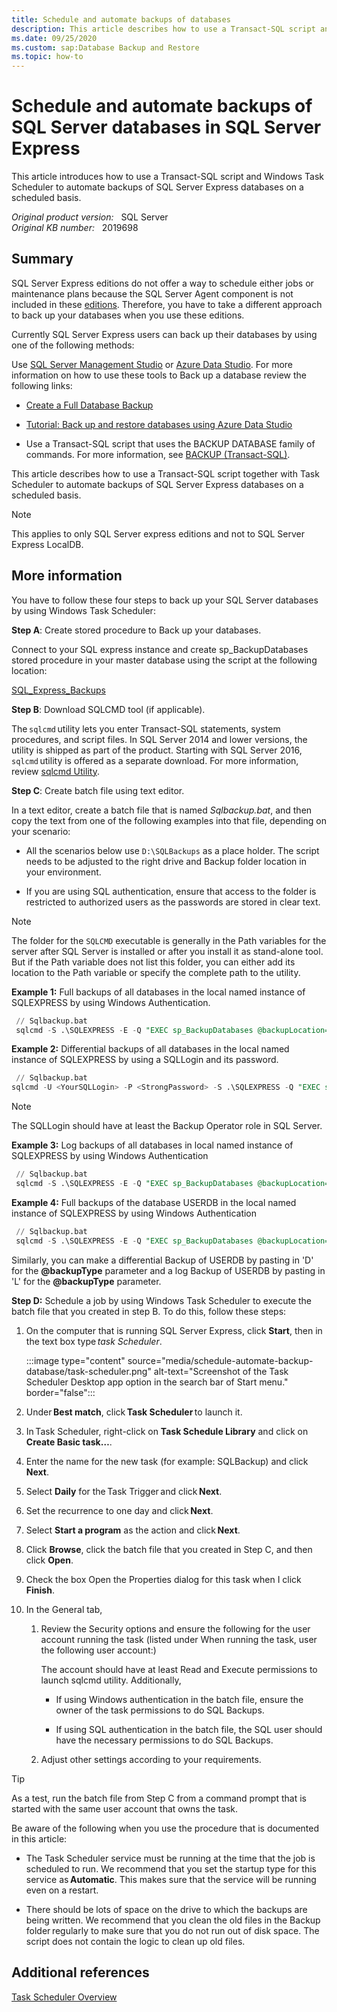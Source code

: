 ```yaml
---
title: Schedule and automate backups of databases
description: This article describes how to use a Transact-SQL script and Windows Task Scheduler to automate backups of SQL Server Express databases on a scheduled basis.
ms.date: 09/25/2020
ms.custom: sap:Database Backup and Restore
ms.topic: how-to
---
```

# Schedule and automate backups of SQL Server databases in SQL Server Express

This article introduces how to use a Transact-SQL script and Windows Task Scheduler to automate backups of SQL Server Express databases on a scheduled basis.

_Original product version:_ &nbsp; SQL Server  
_Original KB number:_ &nbsp; 2019698

## Summary

SQL Server Express editions do not offer a way to schedule either jobs or maintenance plans because the SQL Server Agent component is not included in these [editions](/sql/sql-server/editions-and-components-of-sql-server-version-15). Therefore, you have to take a different approach to back up your databases when you use these editions.

Currently SQL Server Express users can back up their databases by using one of the following methods:

Use [SQL Server Management Studio](/sql/ssms/download-sql-server-management-studio-ssms) or [Azure Data Studio](/sql/azure-data-studio/download-azure-data-studio). For more information on how to use these tools to Back up a database review the following links:

- [Create a Full Database Backup](/sql/relational-databases/backup-restore/create-a-full-database-backup-sql-server)

- [Tutorial: Back up and restore databases using Azure Data Studio](/sql/azure-data-studio/tutorial-backup-restore-sql-server)

- Use a Transact-SQL script that uses the BACKUP DATABASE family of commands. For more information, see [BACKUP (Transact-SQL)](/sql/t-sql/statements/backup-transact-sql).

This article describes how to use a Transact-SQL script together with Task Scheduler to automate backups of SQL Server Express databases on a scheduled basis.

> [!NOTE]
> This applies to only SQL Server express editions and not to SQL Server Express LocalDB.

## More information

You have to follow these four steps to back up your SQL Server databases by using Windows Task Scheduler:

**Step A**: Create stored procedure to Back up your databases.

Connect to your SQL express instance and create sp_BackupDatabases stored procedure in your master database using the script at the following location:

[SQL_Express_Backups](https://raw.githubusercontent.com/microsoft/mssql-support/master/sample-scripts/backup_restore/SQL_Express_Backups.sql)

**Step B**:  Download SQLCMD tool (if applicable).

The `sqlcmd` utility lets you enter Transact-SQL statements, system procedures, and script files. In SQL Server 2014 and lower versions, the utility is shipped as part of the product. Starting with SQL Server 2016, `sqlcmd` utility is offered as a separate download. For more information, review [sqlcmd Utility](/sql/tools/sqlcmd-utility).

**Step C**: Create batch file using text editor.

In a text editor, create a batch file that is named *Sqlbackup.bat*, and then copy the text from one of the following examples into that file, depending on your scenario:

- All the scenarios below use `D:\SQLBackups` as a place holder. The script needs to be adjusted to the right drive and Backup folder location in your environment.

- If you are using SQL authentication, ensure that access to the folder is restricted to authorized users as the passwords are stored in clear text.  

> [!NOTE]
> The folder for the `SQLCMD` executable is generally in the Path variables for the server after SQL Server is installed or after you install it as stand-alone tool. But if the Path variable does not list this folder, you can either add its location to the Path variable or specify the complete path to the utility.

**Example 1:** Full backups of all databases in the local named instance of SQLEXPRESS by using Windows Authentication.

```sql
 // Sqlbackup.bat
 sqlcmd -S .\SQLEXPRESS -E -Q "EXEC sp_BackupDatabases @backupLocation='D:\SQLBackups\', @backupType='F'"
```

**Example 2:** Differential backups of all databases in the local named instance of SQLEXPRESS by using a SQLLogin and its password.

```sql
 // Sqlbackup.bat
sqlcmd -U <YourSQLLogin> -P <StrongPassword> -S .\SQLEXPRESS -Q "EXEC sp_BackupDatabases  @backupLocation ='D:\SQLBackups', @BackupType='D'"
```

> [!NOTE]
> The SQLLogin should have at least the Backup Operator role in SQL Server.

**Example 3:** Log backups of all databases in local named instance of SQLEXPRESS by using Windows Authentication

```sql
 // Sqlbackup.bat
 sqlcmd -S .\SQLEXPRESS -E -Q "EXEC sp_BackupDatabases @backupLocation='D:\SQLBackups\',@backupType='L'"
```

**Example 4:** Full backups of the database USERDB in the local named instance of SQLEXPRESS by using Windows Authentication

```sql
 // Sqlbackup.bat
 sqlcmd -S .\SQLEXPRESS -E -Q "EXEC sp_BackupDatabases @backupLocation='D:\SQLBackups\', @databaseName='USERDB', @backupType='F'"
```

Similarly, you can make a differential Backup of USERDB by pasting in 'D' for the **@backupType** parameter and a log Backup of USERDB by pasting in 'L' for the **@backupType** parameter.

**Step D:** Schedule a job by using Windows Task Scheduler to execute the batch file that you created in step B. To do this, follow these steps:

1. On the computer that is running SQL Server Express, click **Start**, then in the text box type *task Scheduler*.

     :::image type="content" source="media/schedule-automate-backup-database/task-scheduler.png" alt-text="Screenshot of the Task Scheduler Desktop app option in the search bar of Start menu." border="false":::
1. Under **Best match**, click **Task Scheduler** to launch it.

1. In Task Scheduler, right-click on **Task Schedule Library** and click on **Create Basic task…**.

1. Enter the name for the new task (for example: SQLBackup) and click **Next**. 

1. Select **Daily** for the Task Trigger and click **Next**. 

1. Set the recurrence to one day and click **Next**. 

1. Select **Start a program** as the action and click **Next**. 

1. Click **Browse**, click the batch file that you created in Step C, and then click **Open**.  

1. Check the box Open the Properties dialog for this task when I click **Finish**. 

1. In the General tab,

    1. Review the Security options and ensure the following for the user account running the task (listed under  When running the task, user the following user account:)

        The account should have at least Read  and Execute permissions to launch sqlcmd utility. Additionally,

        - If using Windows authentication in the batch file, ensure the owner of the task permissions to do SQL Backups.

        - If using SQL authentication in the batch file, the SQL user should have the necessary permissions to do SQL Backups.

    1. Adjust other settings according to your requirements.

> [!TIP]
> As a test, run the batch file from Step C from a command prompt that is started with the same user account that owns the task.

Be aware of the following when you use the procedure that is documented in this article:

- The Task Scheduler service must be running at the time that the job is scheduled to run. We recommend that you set the startup type for this service as **Automatic**. This makes sure that the service will be running even on a restart.

- There should be lots of space on the drive to which the backups are being written. We recommend that you clean the old files in the Backup folder regularly to make sure that you do not run out of disk space. The script does not contain the logic to clean up old files.

## Additional references

[Task Scheduler Overview](/previous-versions/windows/it-pro/windows-server-2008-R2-and-2008/cc721871(v=ws.11))
